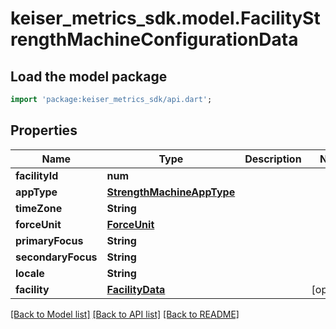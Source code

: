 # keiser_metrics_sdk.model.FacilityStrengthMachineConfigurationData

## Load the model package
```dart
import 'package:keiser_metrics_sdk/api.dart';
```

## Properties
Name | Type | Description | Notes
------------ | ------------- | ------------- | -------------
**facilityId** | **num** |  | 
**appType** | [**StrengthMachineAppType**](StrengthMachineAppType.md) |  | 
**timeZone** | **String** |  | 
**forceUnit** | [**ForceUnit**](ForceUnit.md) |  | 
**primaryFocus** | **String** |  | 
**secondaryFocus** | **String** |  | 
**locale** | **String** |  | 
**facility** | [**FacilityData**](FacilityData.md) |  | [optional] 

[[Back to Model list]](../README.md#documentation-for-models) [[Back to API list]](../README.md#documentation-for-api-endpoints) [[Back to README]](../README.md)



